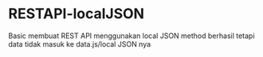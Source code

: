 # RESTAPI-localJSON

Basic membuat REST API menggunakan local JSON
method berhasil tetapi data tidak masuk ke data.js/local JSON nya
